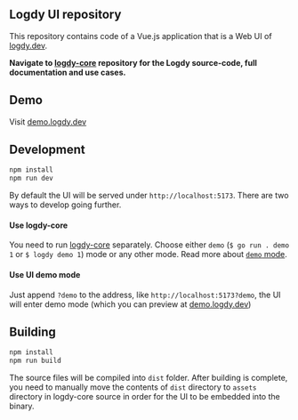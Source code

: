 ## Logdy UI repository

This repository contains code of a Vue.js application that is a Web UI of [logdy.dev](https://logdy.dev).

**Navigate to [logdy-core](https://github.com/logdyhq/logdy-core) repository for the Logdy source-code, full documentation and use cases.**

## Demo
Visit [demo.logdy.dev](https://demo.logdy.dev)

## Development
```bash
npm install
npm run dev
```

By default the UI will be served under `http://localhost:5173`. There are two ways to develop going further.

#### Use logdy-core
You need to run [logdy-core](https://github.com/logdyhq/logdy-core) separately. Choose either `demo` (`$ go run . demo 1` or `$ logdy demo 1`) mode or any other mode. Read more about [`demo` mode](https://logdy.dev/docs/explanation/command-modes#demo).

#### Use UI demo mode
Just append `?demo` to the address, like `http://localhost:5173?demo`, the UI will enter demo mode (which you can preview at [demo.logdy.dev](https://demo.logdy.dev))


## Building
```bash
npm install
npm run build
```

The source files will be compiled into `dist` folder. After building is complete, you need to manually move the contents of `dist` directory to `assets` directory in logdy-core source in order for the UI to be embedded into the binary.